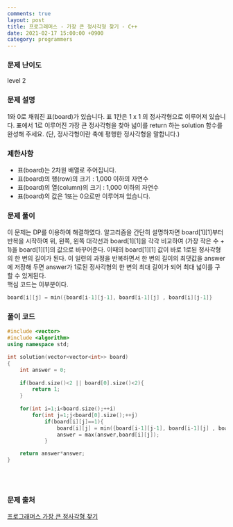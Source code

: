 ```yaml
---
comments: true
layout: post
title: 프로그래머스 - 가장 큰 정사각형 찾기 - C++
date: 2021-02-17 15:00:00 +0900
category: programmers
---
```


### 문제 난이도
level 2

### 문제 설명
1와 0로 채워진 표(board)가 있습니다. 표 1칸은 1 x 1 의 정사각형으로 이루어져 있습니다. 표에서 1로 이루어진 가장 큰 정사각형을 찾아 넓이를 return 하는 solution 함수를 완성해 주세요. (단, 정사각형이란 축에 평행한 정사각형을 말합니다.)

### 제한사항
- 표(board)는 2차원 배열로 주어집니다.
- 표(board)의 행(row)의 크기 : 1,000 이하의 자연수
- 표(board)의 열(column)의 크기 : 1,000 이하의 자연수
- 표(board)의 값은 1또는 0으로만 이루어져 있습니다.

### 문제 풀이
이 문제는 DP를 이용하여 해결하였다. 알고리즘을 간단히 설명하자면 board[1][1]부터 반복을 시작하여 위, 왼쪽, 왼쪽 대각선과 board[1][1]을 각각 비교하여 (가장 작은 수 + 1)을 board[1][1]의 값으로 바꾸어준다. 이때의 board[1][1] 값이 바로 1로된 정사각형의 한 변의 길이가 된다. 이 일련의 과정을 반복하면서 한 변의 길이의 최댓값을 answer에 저장해 두면 answer가 1로된 정사각형의 한 변의 최대 길이가 되어 최대 넓이를 구할 수 있게된다.  
핵심 코드는 이부분이다.
```C++
board[i][j] = min({board[i-1][j-1], board[i-1][j] , board[i][j-1]}
```  

### 풀이 코드
```c++
#include <vector>
#include <algorithm>
using namespace std;

int solution(vector<vector<int>> board)
{
    int answer = 0;
    
    if(board.size()<2 || board[0].size()<2){
        return 1;
    }
    
    for(int i=1;i<board.size();++i)
        for(int j=1;j<board[0].size();++j)
            if(board[i][j]==1){
                board[i][j] = min({board[i-1][j-1], board[i-1][j] , board[i][j-1]})+1;
                answer = max(answer,board[i][j]);
            }

    return answer*answer;
}
```
<br/><br/>

### 문제 출처
[프로그래머스 가장 큰 정사각형 찾기](https://programmers.co.kr/learn/courses/30/lessons/12905)
<br/><br/><br/><br/><br/><br/><br/><br/>